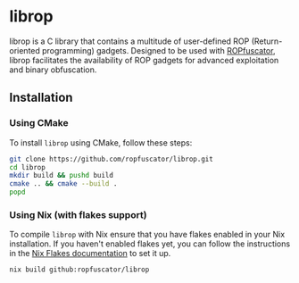 # librop

librop is a C library that contains a multitude of user-defined ROP (Return-oriented programming) gadgets. 
Designed to be used with [ROPfuscator](https://github.com/ropfuscator/ropfuscator), librop facilitates the availability of ROP gadgets for advanced exploitation and binary obfuscation.

## Installation

### Using CMake

To install `librop` using CMake, follow these steps:

```bash
git clone https://github.com/ropfuscator/librop.git
cd librop
mkdir build && pushd build
cmake .. && cmake --build .
popd
```

### Using Nix (with flakes support)

To compile `librop` with Nix ensure that you have flakes enabled in your Nix installation. If you haven't enabled flakes yet, you can follow the instructions in the [Nix Flakes documentation](https://nixos.wiki/wiki/Flakes) to set it up.

```bash
nix build github:ropfuscator/librop
```
